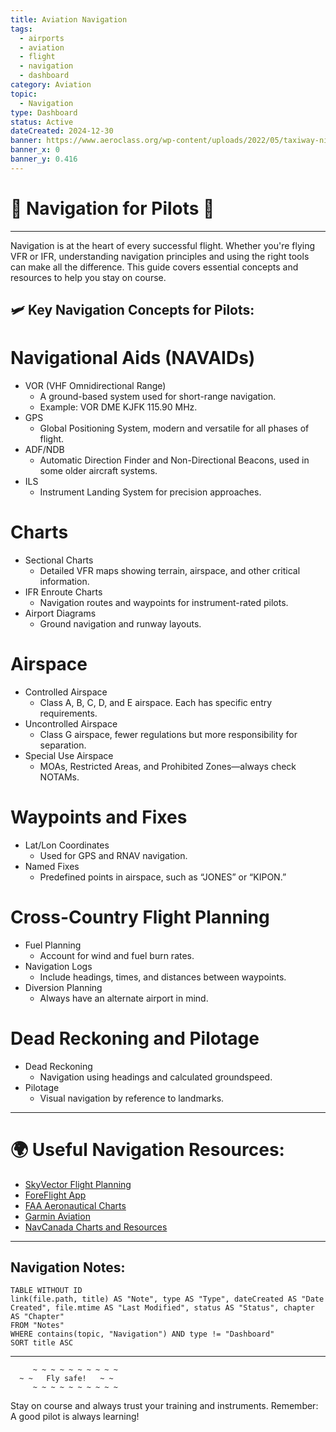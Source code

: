 ```yaml
---
title: Aviation Navigation
tags:
  - airports
  - aviation
  - flight
  - navigation
  - dashboard
category: Aviation
topic:
  - Navigation
type: Dashboard
status: Active
dateCreated: 2024-12-30
banner: https://www.aeroclass.org/wp-content/uploads/2022/05/taxiway-night-1024x682.jpg
banner_x: 0
banner_y: 0.416
---
```


# 🧭 Navigation for Pilots 🌌
___

Navigation is at the heart of every successful flight. Whether you're flying VFR or IFR, understanding navigation principles and using the right tools can make all the difference. This guide covers essential concepts and resources to help you stay on course.

## 🛩 Key Navigation Concepts for Pilots:

# Navigational Aids (NAVAIDs)
- VOR (VHF Omnidirectional Range)
	- A ground-based system used for short-range navigation.
	- Example: VOR DME KJFK 115.90 MHz.
- GPS
	- Global Positioning System, modern and versatile for all phases of flight.
- ADF/NDB
	- Automatic Direction Finder and Non-Directional Beacons, used in some older aircraft systems.
- ILS
	- Instrument Landing System for precision approaches.

# Charts
- Sectional Charts
	- Detailed VFR maps showing terrain, airspace, and other critical information.
- IFR Enroute Charts
	- Navigation routes and waypoints for instrument-rated pilots.
- Airport Diagrams
	- Ground navigation and runway layouts.

# Airspace
- Controlled Airspace
	- Class A, B, C, D, and E airspace. Each has specific entry requirements.
- Uncontrolled Airspace
	- Class G airspace, fewer regulations but more responsibility for separation.
- Special Use Airspace
	- MOAs, Restricted Areas, and Prohibited Zones—always check NOTAMs.

# Waypoints and Fixes
- Lat/Lon Coordinates
	- Used for GPS and RNAV navigation.
- Named Fixes
	- Predefined points in airspace, such as “JONES” or “KIPON.”

# Cross-Country Flight Planning
- Fuel Planning
	- Account for wind and fuel burn rates.
- Navigation Logs
	- Include headings, times, and distances between waypoints.
- Diversion Planning
	- Always have an alternate airport in mind.

# Dead Reckoning and Pilotage
- Dead Reckoning
	- Navigation using headings and calculated groundspeed.
- Pilotage
	- Visual navigation by reference to landmarks.

---

# 🌍 Useful Navigation Resources:
- [SkyVector Flight Planning](https://skyvector.com/)
- [ForeFlight App](https://foreflight.com/)
- [FAA Aeronautical Charts](https://www.faa.gov/air_traffic/flight_info/aeronav/)
- [Garmin Aviation](https://www.garmin.com/en-US/c/aviation/)
- [NavCanada Charts and Resources](https://www.navcanada.ca/en)
---
## Navigation Notes:
```dataview  
TABLE WITHOUT ID
link(file.path, title) AS "Note", type AS "Type", dateCreated AS "Date Created", file.mtime AS "Last Modified", status AS "Status", chapter AS "Chapter"
FROM "Notes"
WHERE contains(topic, "Navigation") AND type != "Dashboard"
SORT title ASC
````
---
```plaintext
     ~ ~ ~ ~ ~ ~ ~ ~ ~ ~
  ~ ~   Fly safe!   ~ ~
     ~ ~ ~ ~ ~ ~ ~ ~ ~ ~
```

Stay on course and always trust your training and instruments. Remember: A good pilot is always learning!